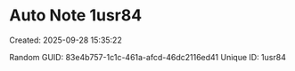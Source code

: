﻿# Auto Note 1usr84
Created: 2025-09-28 15:35:22

Random GUID: 83e4b757-1c1c-461a-afcd-46dc2116ed41
Unique ID: 1usr84
